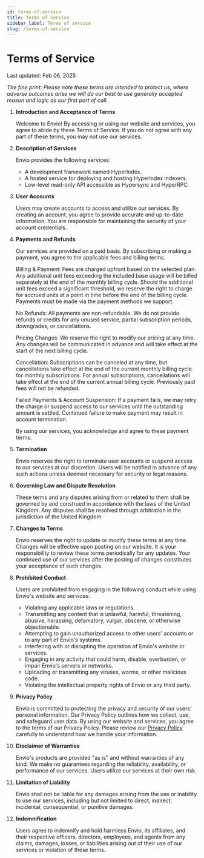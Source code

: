 ```yaml
---
id: terms-of-service
title: Terms of service
sidebar_label: Terms of service
slug: /terms-of-service
---
```


# Terms of Service

Last updated: Feb 06, 2025

_The fine print: Please note these terms are intended to protect us, where adverse outcomes arise we will do our best to use generally accepted reason and logic as our first port of call._

1. **Introduction and Acceptance of Terms**

   Welcome to Envio! By accessing or using our website and services, you agree to abide by these Terms of Service. If you do not agree with any part of these terms, you may not use our services.

2. **Description of Services**

   Envio provides the following services:

   - A development framework named HyperIndex.
   - A hosted service for deploying and hosting HyperIndex indexers.
   - Low-level read-only API accessible as Hypersync and HyperRPC.

3. **User Accounts**

   Users may create accounts to access and utilize our services. By creating an account, you agree to provide accurate and up-to-date information. You are responsible for maintaining the security of your account credentials.

4. **Payments and Refunds**

   Our services are provided on a paid basis. By subscribing or making a payment, you agree to the applicable fees and billing terms.

   Billing & Payment: Fees are charged upfront based on the selected plan. Any additional unit fees exceeding the included base usage will be billed separately at the end of the monthly billing cycle. Should the additional unit fees exceed a significant threshold, we reserve the right to charge for accrued units at a point in time before the end of the billing cycle. Payments must be made via the payment methods we support.

   No Refunds: All payments are non-refundable. We do not provide refunds or credits for any unused service, partial subscription periods, downgrades, or cancellations.

   Pricing Changes: We reserve the right to modify our pricing at any time. Any changes will be communicated in advance and will take effect at the start of the next billing cycle.

   Cancellation: Subscriptions can be canceled at any time, but cancellations take effect at the end of the current monthly billing cycle for monthly subscriptions. For annual subscriptions, cancellations will take effect at the end of the current annual billing cycle. Previously paid fees will not be refunded.

   Failed Payments & Account Suspension: If a payment fails, we may retry the charge or suspend access to our services until the outstanding amount is settled. Continued failure to make payment may result in account termination.

   By using our services, you acknowledge and agree to these payment terms.

5. **Termination**

   Envio reserves the right to terminate user accounts or suspend access to our services at our discretion. Users will be notified in advance of any such actions unless deemed necessary for security or legal reasons.

6. **Governing Law and Dispute Resolution**

   These terms and any disputes arising from or related to them shall be governed by and construed in accordance with the laws of the United Kingdom. Any disputes shall be resolved through arbitration in the jurisdiction of the United Kingdom.

7. **Changes to Terms**

   Envio reserves the right to update or modify these terms at any time. Changes will be effective upon posting on our website. It is your responsibility to review these terms periodically for any updates. Your continued use of our services after the posting of changes constitutes your acceptance of such changes.

8. **Prohibited Conduct**

   Users are prohibited from engaging in the following conduct while using Envio's website and services:

   - Violating any applicable laws or regulations.
   - Transmitting any content that is unlawful, harmful, threatening, abusive, harassing, defamatory, vulgar, obscene, or otherwise objectionable.
   - Attempting to gain unauthorized access to other users' accounts or to any part of Envio's systems.
   - Interfering with or disrupting the operation of Envio's website or services.
   - Engaging in any activity that could harm, disable, overburden, or impair Envio's servers or networks.
   - Uploading or transmitting any viruses, worms, or other malicious code.
   - Violating the intellectual property rights of Envio or any third party.

9. **Privacy Policy**

   Envio is committed to protecting the privacy and security of our users' personal information. Our Privacy Policy outlines how we collect, use, and safeguard user data. By using our website and services, you agree to the terms of our Privacy Policy. Please review our [Privacy Policy](privacy-policy) carefully to understand how we handle your information.

10. **Disclaimer of Warranties**

    Envio's products are provided "as is" and without warranties of any kind. We make no guarantees regarding the reliability, availability, or performance of our services. Users utilize our services at their own risk.

11. **Limitation of Liability**

    Envio shall not be liable for any damages arising from the use or inability to use our services, including but not limited to direct, indirect, incidental, consequential, or punitive damages.

12. **Indemnification**

    Users agree to indemnify and hold harmless Envio, its affiliates, and their respective officers, directors, employees, and agents from any claims, damages, losses, or liabilities arising out of their use of our services or violation of these terms.
